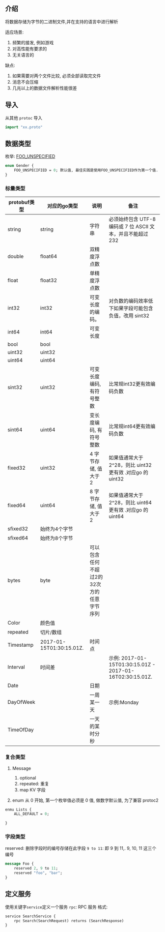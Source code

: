 ## 介绍
将数据存储为字节的二进制文件,并在支持的语言中进行解析

适应场景:
1. 频繁的接发, 例如游戏
2. 对高性能有要求的
3. 无关语言的

缺点:
1. 如果需要对两个文件比较, 必须全部读取完文件
2. 消息不会压缩
3. 几兆以上的数据文件解析性能很差
## 导入

从其他 `protoc` 导入
```proto
import "xx.proto"
```
## 数据类型

枚举:
[FOO_UNSPECIFIED](https://protobuf.dev/programming-guides/dos-donts/)
```protobuf
enum Gender {
	FOO_UNSPECIFIED = 0; 默认值, 最佳实践是使用FOO_UNSPECIFIED作为第一个值. 旧客户端将看到该字段未设置
}
```

### 标量类型
| protobuf类型        | 对应的go类型                | 说明                     | 备注                                                     |
|-------------------|------------------------|------------------------|--------------------------------------------------------|
| string            | string                 | 字符串                    | 必须始终包含 UTF-8 编码或 7 位 ASCII 文本，并且不能超过 232               |
| double            | float64                | 双精度浮点数                 |                                                        |                               
| float             | float32                | 单精度浮点数                 |                                                        |                                    
| int32             | int32                  | 可变长度的编码。               | 对负数的编码效率低下如果字段可能包含负值，改用 sint32                         |            
| int64             | int64                  | 可变长度                   |                                                        ||
| bool              | bool                   |                        |                                                        |
| uint32            | uint32                 |                        |                                                        |
| uint64            | uint64                 |                        |                                                        |
| sint32            | uint32                 | 可变长度编码, 有符号整数          | 比常规int32更有效编码负数                                        |
| sint64            | uint64                 | 变长度编码, 有符号整数           | 比常规int64更有效编码负数                                        |
| fixed32           | uint32                 | 4 字节存储, 值大于 2          | 如果值通常大于 2^28，则比 uint32 更有效 .对应go 的 uint32              |
| fixed64           | uint64                 | 8 字节存储, 值大于 2          | 如果值通常大于 2^28，则比 uint64 更有效 .对应go 的 uint64              |
| sfixed32          | 始终为4个字节              | |                                                        |                                         
| sfixed64          | 始终为8个字节                |                        |                                                        |                                               
| bytes             | byte                   | 可以包含任何不超过2的32次方的任意字节序列 |                                                        |                               
| Color             | 颜色值                    |                        |                                                        |                                             
| repeated          | 切片/数组                  |                        |                                             
| Timestamp         | 2017-01-15T01:30:15.01Z. | 时间点                    |
| Interval          | 时间差                    |                        | 示例: 2017-01-15T01:30:15.01Z - 2017-01-16T02:30:15.01Z. |
| Date              |                        | 日期                     |
| DayOfWeek         |                        | 一周某一天                  | 示例:Monday                                              |
| TimeOfDay|                        | 一天的某时分秒                |                                                        |10:20:30|

### 复合类型
1. Message
	1. optional
	2. repeated: 重复
	3. map KV 字段

2. enum 从 0 开始, 第一个枚举值必须是 0 值, 做数字默认值, 为了兼容 protoc2
```proto
enmu Lists {
	ALL_DEFAULT = 0;
	
}
```

### 字段类型

reserved: 删除字段时的编号存储在此字段
`9 to 11`: 即 9 到 11,. 9, 10, 11 这三个编号 
```proto
message Foo {
	reserved 2, 9 to 11;
	reserved "foo", "bar";
}
```

## 定义服务

使用关键字`service`定义一个服务
`rpc`: RPC 服务
格式:
```proto
service SearchService {
	rpc Search(SearchRequest) returns (SearchResponse)
}
```

